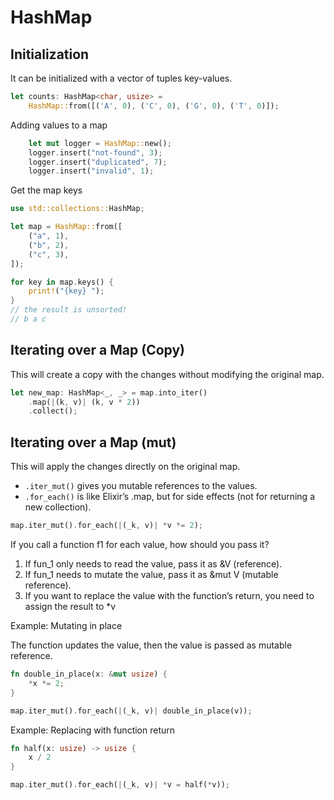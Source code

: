 # HashMap

## Initialization

It can be initialized with a vector of tuples key-values.

```rust
let counts: HashMap<char, usize> =
    HashMap::from([('A', 0), ('C', 0), ('G', 0), ('T', 0)]);
```

Adding values to a map

```rust
    let mut logger = HashMap::new();
    logger.insert("not-found", 3);
    logger.insert("duplicated", 7);
    logger.insert("invalid", 1);
```

Get the map keys

```rust
use std::collections::HashMap;

let map = HashMap::from([
    ("a", 1),
    ("b", 2),
    ("c", 3),
]);

for key in map.keys() {
    print!("{key} ");
}
// the result is unsorted!
// b a c
```

## Iterating over a Map (Copy)

This will create a copy with the changes without modifying the original map.

```rust
let new_map: HashMap<_, _> = map.into_iter()
    .map(|(k, v)| (k, v * 2))
    .collect();
```

## Iterating over a Map (mut)

This will apply the changes directly on the original map.

- `.iter_mut()` gives you mutable references to the values.
- `.for_each()` is like Elixir’s .map, but for side effects (not for returning
a new collection).

```rust
map.iter_mut().for_each(|(_k, v)| *v *= 2);
```

If you call a function f1 for each value, how should you pass it?

1. If fun_1 only needs to read the value, pass it as &V (reference).
2. If fun_1 needs to mutate the value, pass it as &mut V (mutable reference).
3. If you want to replace the value with the function’s return, you need to
assign the result to *v

Example: Mutating in place

The function updates the value, then the value is passed as
mutable reference.

```rust
fn double_in_place(x: &mut usize) {
    *x *= 2;
}

map.iter_mut().for_each(|(_k, v)| double_in_place(v));
```

Example: Replacing with function return

```rust
fn half(x: usize) -> usize {
    x / 2
}

map.iter_mut().for_each(|(_k, v)| *v = half(*v));
```
